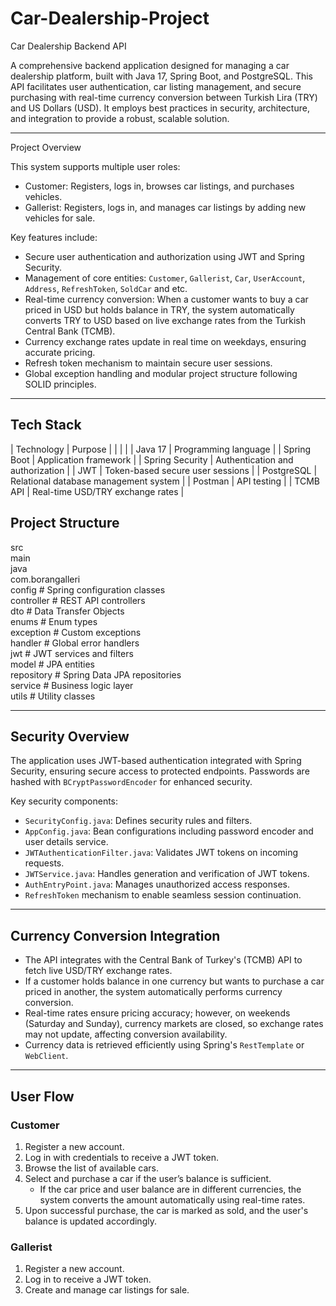 # Car-Dealership-Project
Car Dealership Backend API

A comprehensive backend application designed for managing a car dealership platform, built with Java 17, Spring Boot, and PostgreSQL. This API facilitates user authentication, car listing management, and secure purchasing with real-time currency conversion between Turkish Lira (TRY) and US Dollars (USD). It employs best practices in security, architecture, and integration to provide a robust, scalable solution.

---

Project Overview

This system supports multiple user roles:

- Customer: Registers, logs in, browses car listings, and purchases vehicles.
- Gallerist: Registers, logs in, and manages car listings by adding new vehicles for sale.

Key features include:

- Secure user authentication and authorization using JWT and Spring Security.
- Management of core entities: `Customer`, `Gallerist`, `Car`, `UserAccount`, `Address`, `RefreshToken`, `SoldCar` and etc.
- Real-time currency conversion: When a customer wants to buy a car priced in USD but holds balance in TRY, the system automatically converts TRY to USD based on live exchange rates from the Turkish Central Bank (TCMB).
- Currency exchange rates update in real time on weekdays, ensuring accurate pricing.
- Refresh token mechanism to maintain secure user sessions.
- Global exception handling and modular project structure following SOLID principles.

---

## Tech Stack

| Technology       | Purpose                                  |
|                  |                                          |
| Java 17          | Programming language                     |
| Spring Boot      | Application framework                    |
| Spring Security  | Authentication and authorization         |
| JWT              | Token-based secure user sessions         |
| PostgreSQL       | Relational database management system    |
| Postman          | API testing                              |
| TCMB API         | Real-time USD/TRY exchange rates         |


## Project Structure

src  
 main  
     java  
         com.borangalleri  
             config        # Spring configuration classes  
             controller    # REST API controllers  
             dto           # Data Transfer Objects  
             enums         # Enum types  
             exception     # Custom exceptions  
             handler       # Global error handlers  
             jwt           # JWT services and filters  
             model         # JPA entities  
             repository    # Spring Data JPA repositories  
             service       # Business logic layer  
             utils         # Utility classes  

---

## Security Overview

The application uses JWT-based authentication integrated with Spring Security, ensuring secure access to protected endpoints. Passwords are hashed with `BCryptPasswordEncoder` for enhanced security.

Key security components:

- `SecurityConfig.java`: Defines security rules and filters.
- `AppConfig.java`: Bean configurations including password encoder and user details service.
- `JWTAuthenticationFilter.java`: Validates JWT tokens on incoming requests.
- `JWTService.java`: Handles generation and verification of JWT tokens.
- `AuthEntryPoint.java`: Manages unauthorized access responses.
- `RefreshToken` mechanism to enable seamless session continuation.

---

## Currency Conversion Integration

- The API integrates with the Central Bank of Turkey's (TCMB) API to fetch live USD/TRY exchange rates.
- If a customer holds balance in one currency but wants to purchase a car priced in another, the system automatically performs currency conversion.
- Real-time rates ensure pricing accuracy; however, on weekends (Saturday and Sunday), currency markets are closed, so exchange rates may not update, affecting conversion availability.
- Currency data is retrieved efficiently using Spring's `RestTemplate` or `WebClient`.

---

## User Flow

### Customer

1. Register a new account.  
2. Log in with credentials to receive a JWT token.  
3. Browse the list of available cars.  
4. Select and purchase a car if the user’s balance is sufficient.  
   - If the car price and user balance are in different currencies, the system converts the amount automatically using real-time rates.  
5. Upon successful purchase, the car is marked as sold, and the user's balance is updated accordingly.

### Gallerist

1. Register a new account.  
2. Log in to receive a JWT token.  
3. Create and manage car listings for sale.  







